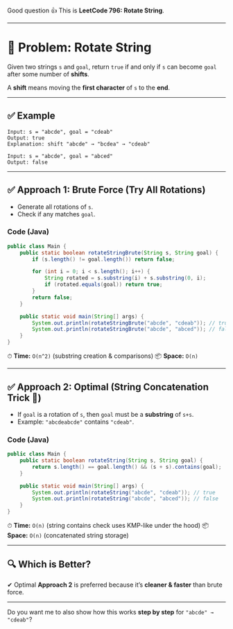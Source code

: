 Good question 👍 This is **LeetCode 796: Rotate String**.

---

# 📌 Problem: Rotate String

Given two strings `s` and `goal`, return `true` if and only if `s` can become `goal` after some number of **shifts**.

A **shift** means moving the **first character** of `s` to the **end**.

---

## ✅ Example

```
Input: s = "abcde", goal = "cdeab"
Output: true
Explanation: shift "abcde" → "bcdea" → "cdeab"
```

```
Input: s = "abcde", goal = "abced"
Output: false
```

---

## ✅ Approach 1: Brute Force (Try All Rotations)

* Generate all rotations of `s`.
* Check if any matches `goal`.

### Code (Java)

```java
public class Main {
    public static boolean rotateStringBrute(String s, String goal) {
        if (s.length() != goal.length()) return false;

        for (int i = 0; i < s.length(); i++) {
            String rotated = s.substring(i) + s.substring(0, i);
            if (rotated.equals(goal)) return true;
        }
        return false;
    }

    public static void main(String[] args) {
        System.out.println(rotateStringBrute("abcde", "cdeab")); // true
        System.out.println(rotateStringBrute("abcde", "abced")); // false
    }
}
```

⏱ **Time:** `O(n^2)` (substring creation & comparisons)
📦 **Space:** `O(n)`

---

## ✅ Approach 2: Optimal (String Concatenation Trick 🚀)

* If `goal` is a rotation of `s`, then `goal` must be a **substring** of `s+s`.
* Example: `"abcdeabcde"` contains `"cdeab"`.

### Code (Java)

```java
public class Main {
    public static boolean rotateString(String s, String goal) {
        return s.length() == goal.length() && (s + s).contains(goal);
    }

    public static void main(String[] args) {
        System.out.println(rotateString("abcde", "cdeab")); // true
        System.out.println(rotateString("abcde", "abced")); // false
    }
}
```

⏱ **Time:** `O(n)` (string contains check uses KMP-like under the hood)
📦 **Space:** `O(n)` (concatenated string storage)

---

## 🔍 Which is Better?

✔ Optimal **Approach 2** is preferred because it’s **cleaner & faster** than brute force.

---

Do you want me to also show how this works **step by step** for `"abcde" → "cdeab"`?
